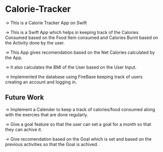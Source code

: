 # Calorie-Tracker
-> This is a Calorie Tracker App on Swift

-> This is a Swift App which helps in keeping track of the Calories Consumed based on the Food Item consumed and Calories Burnt based on the Activity done by the user.

-> This App gives recomendation based on the Net Calories calculated by the App.

-> It also calculates the BMI of the User based on the User Input.

-> Implemented the database using FireBase keeping track of users creating an account and logging in.


## Future Work

-> Implement a Calender to keep a track of calories/food consumed along with the exercies that are done regularly.

-> Give a goal feature so that the user can set a goal for a month so that they can achive it.

-> Give recomendation based on the Goal which is set and based on the previous activities so that the Goal is achived.



